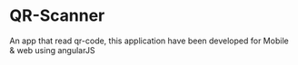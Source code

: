 QR-Scanner
==========

An app that read qr-code, this application have been developed for Mobile & web using  angularJS
